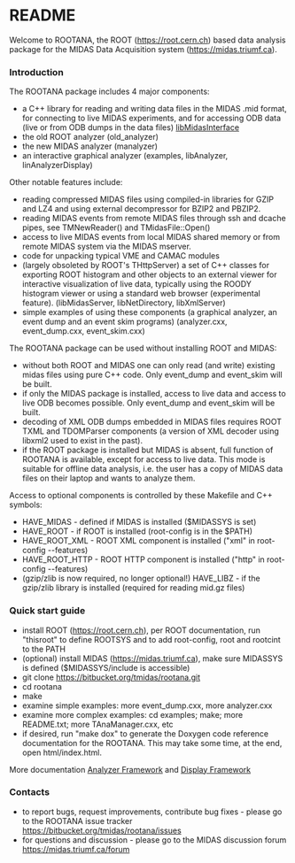 # README #

Welcome to ROOTANA, the ROOT (https://root.cern.ch) based data analysis package for the MIDAS Data Acquisition system (https://midas.triumf.ca).

### Introduction ###

The ROOTANA package includes 4 major components:

* a C++ library for reading and writing data files in the MIDAS .mid format, for connecting to live MIDAS experiments, and for accessing ODB data (live or from ODB dumps in the data files) [libMidasInterface](libMidasInterface/README.md)
* the old ROOT analyzer (old_analyzer)
* the new MIDAS analyzer (manalyzer)
* an interactive graphical analyzer (examples, libAnalyzer, linAnalyzerDisplay)

Other notable features include:

* reading compressed MIDAS files using compiled-in libraries for GZIP and LZ4 and using external decompressor for BZIP2 and PBZIP2.
* reading MIDAS events from remote MIDAS files through ssh and dcache pipes, see TMNewReader() and TMidasFile::Open()
* access to live MIDAS events from local MIDAS shared memory or from remote MIDAS system via the MIDAS mserver.
* code for unpacking typical VME and CAMAC modules
* (largely obsoleted by ROOT's THttpServer) a set of C++ classes for exporting ROOT histogram and other objects to an external viewer for interactive visualization of live data, typically using the ROODY histogram viewer or using a standard web browser (experimental feature). (libMidasServer, libNetDirectory, libXmlServer)
* simple examples of using these components (a graphical analyzer, an event dump and an event skim programs) (analyzer.cxx, event_dump.cxx, event_skim.cxx)

The ROOTANA package can be used without installing ROOT and MIDAS:

* without both ROOT and MIDAS one can only read (and write) existing midas files using pure C++ code. Only event_dump and event_skim will be built.
* if only the MIDAS package is installed, access to live data and access to live ODB becomes possible. Only event_dump and event_skim will be built.
* decoding of XML ODB dumps embedded in MIDAS files requires ROOT TXML and TDOMParser components (a version of XML decoder using libxml2 used to exist in the past).
* if the ROOT package is installed but MIDAS is absent, full function of ROOTANA is available, except for access to live data. This mode is suitable for offline data analysis, i.e. the user has a copy of MIDAS data files on their laptop and wants to analyze them.

Access to optional components is controlled by these Makefile and C++ symbols:

* HAVE_MIDAS - defined if MIDAS is installed ($MIDASSYS is set)
* HAVE_ROOT - if ROOT is installed (root-config is in the $PATH)
* HAVE_ROOT_XML - ROOT XML component is installed ("xml" in root-config --features)
* HAVE_ROOT_HTTP - ROOT HTTP component is installed ("http" in root-config --features)
* (gzip/zlib is now required, no longer optional!) HAVE_LIBZ - if the gzip/zlib library is installed (required for reading mid.gz files)

### Quick start guide ###

* install ROOT (https://root.cern.ch), per ROOT documentation, run "thisroot" to define ROOTSYS and to add root-config, root and rootcint to the PATH
* (optional) install MIDAS (https://midas.triumf.ca), make sure MIDASSYS is defined ($MIDASSYS/include is accessible)
* git clone https://bitbucket.org/tmidas/rootana.git
* cd rootana
* make
* examine simple examples: more event_dump.cxx, more analyzer.cxx
* examine more complex examples: cd examples; make; more README.txt; more TAnaManager.cxx, etc
* if desired, run "make dox" to generate the Doxygen code reference documentation for the ROOTANA. This may take some time, at the end, open html/index.html.

More documentation [Analyzer Framework](http://ladd00.triumf.ca/~lindner/rootana/html/analyzerClass.html) and [Display Framework](http://ladd00.triumf.ca/~lindner/rootana/html/displayClass.html)

### Contacts ###

* to report bugs, request improvements, contribute bug fixes - please go to the ROOTANA issue tracker https://bitbucket.org/tmidas/rootana/issues
* for questions and discussion - please go to the MIDAS discussion forum https://midas.triumf.ca/forum